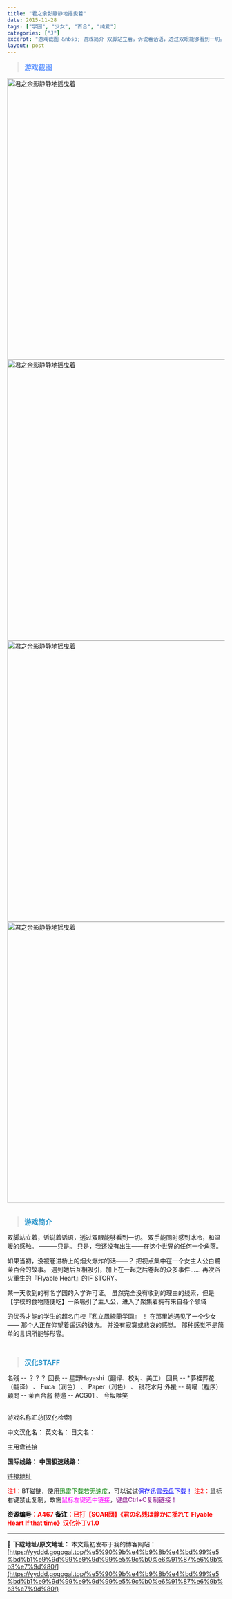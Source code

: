 ```yaml
---
title: "君之余影静静地摇曳着"
date: 2015-11-28
tags: ["学园", "少女", "百合", "纯爱"]
categories: ["J"]
excerpt: "游戏截图 &nbsp; 游戏简介 双脚站立着，诉说着话语，透过双眼能够看到一切。 双手能同时感到冰冷，和温暖的感触。 ———只是。 只是，我还没有出生——在这个世界的任何一个角落。 如果当初，没被卷进桥上的烟火爆炸的话——？ 把视点集中在一个女主人公白鷺茉百合的故事。 遇到她后互相吸引，加上在一起之&hellip;"
layout: post
---
```


<div>
<blockquote><b><span style="font-size: 12pt; color: #6699ff;">游戏截图</span></b></blockquote>
<div><img title="点击放大" src="https://yyddd.gogogal.top/wp-content/uploads/2025/04/20250430_6811db0793b13.webp" alt="君之余影静静地摇曳着" width="650" /></div>
<div><img title="点击放大" src="https://yyddd.gogogal.top/wp-content/uploads/2025/04/20250430_6811db09e1d5c.webp" alt="君之余影静静地摇曳着" width="650" /></div>
<div><img title="点击放大" src="https://yyddd.gogogal.top/wp-content/uploads/2025/04/20250430_6811db0cf1ea8.webp" alt="君之余影静静地摇曳着" width="650" /></div>
<div><img title="点击放大" src="https://yyddd.gogogal.top/wp-content/uploads/2025/04/20250430_6811db0e50180.webp" alt="君之余影静静地摇曳着" width="650" /></div>
&nbsp;
<blockquote><b><span style="font-size: 12pt; color: #3399cc;">游戏简介</span></b></blockquote>
<div>双脚站立着，诉说着话语，透过双眼能够看到一切。
双手能同时感到冰冷，和温暖的感触。
———只是。
只是，我还没有出生——在这个世界的任何一个角落。

如果当初，没被卷进桥上的烟火爆炸的话——？
把视点集中在一个女主人公白鷺茉百合的故事。
遇到她后互相吸引，加上在一起之后卷起的众多事件……
再次浴火重生的『Flyable Heart』的IF STORY。

某一天收到的有名学园的入学许可证。
虽然完全没有收到的理由的线索，但是【学校的食物随便吃】一条吸引了主人公，进入了聚集着拥有来自各个领域

的优秀才能的学生的超名门校『私立鳳繚蘭学園』 ！
在那里她遇见了一个少女——
那个人正在仰望着遥远的彼方。
并没有寂寞或悲哀的感觉。
那种感觉不是简单的言词所能够形容。</div>
&nbsp;
<blockquote><b><span style="font-size: 12pt; color: #3399cc;">汉化STAFF</span></b></blockquote>
<div>名残 -- ？？？
団長 -- 星野Hayashi（翻译、校对、美工）
団員 -- *夢裡葬花.（翻译） 、 Fuca（润色） 、 Paper（润色） 、 镜花水月
外援 -- 萌喵（程序）
顧問 -- 茉百合酱
特邀 -- ACG01 、 今坂唯笑</div>
&nbsp;

游戏名称汇总[汉化检索]

中文汉化名：
英文名：
日文名：
</div>
<div class="panel panel-primary">
<div class="panel-heading">主用盘链接</div>
<div class="panel-body">

<b>国际线路：</b>
<b>中国极速线路：</b>

<!--wechatfans start-->

<a href="https://pan.xunlei.com/s/VORYSYNfEkTPLTyorEoBhSRlA1?pwd=a9fz#">链接地址</a>

<!--wechatfans end-->
<span style="color: #ff0000;">注1：</span>BT磁链，使用<span style="color: #008000;">迅雷下载若无速度</span>，可以试试<span style="color: #0000ff;">保存迅雷云盘下载！</span>
<span style="color: #ff0000;">注2：</span>鼠标右键禁止复制，故需<span style="color: #ff00ff;">鼠标左键选中链接</span>，<span style="color: #800080;">键盘Ctrl+C复制链接！</span>

</div>
<div class="panel-footer"><span style="color: #ff0000;"><b><span style="color: #000000;">资源编号</span>：A467</b></span>
<span style="color: #ff0000;"><b><span style="color: #000000;">备注</span>：已打【SOAR団】《君の名残は静かに揺れて Flyable Heart If that time》汉化补丁v1.0</b></span></div>
</div>

---
📖 **下载地址/原文地址：** 本文最初发布于我的博客网站：[https://yyddd.gogogal.top/%e5%90%9b%e4%b9%8b%e4%bd%99%e5%bd%b1%e9%9d%99%e9%9d%99%e5%9c%b0%e6%91%87%e6%9b%b3%e7%9d%80/](https://yyddd.gogogal.top/%e5%90%9b%e4%b9%8b%e4%bd%99%e5%bd%b1%e9%9d%99%e9%9d%99%e5%9c%b0%e6%91%87%e6%9b%b3%e7%9d%80/)
